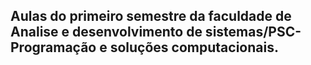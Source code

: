 ## Aulas do primeiro semestre da faculdade de Analise e desenvolvimento de sistemas/PSC-Programação e soluções computacionais.
